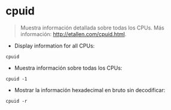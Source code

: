 # cpuid

> Muestra información detallada sobre todas los CPUs.
> Más información: <http://etallen.com/cpuid.html>.

- Display information for all CPUs:

`cpuid`

- Muestra información sobre todas los CPUs:

`cpuid -1`

- Mostrar la información hexadecimal en bruto sin decodificar:

`cpuid -r`